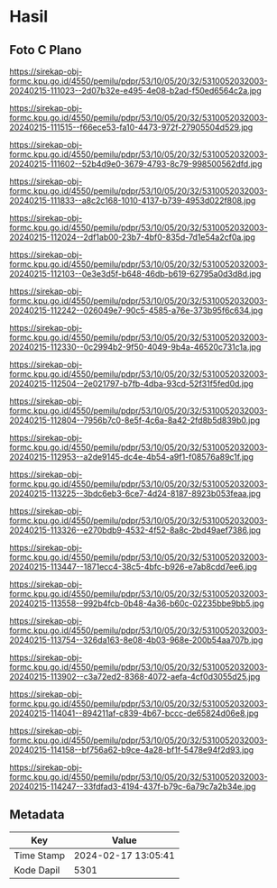 # Hasil

## Foto C Plano

https://sirekap-obj-formc.kpu.go.id/4550/pemilu/pdpr/53/10/05/20/32/5310052032003-20240215-111023--2d07b32e-e495-4e08-b2ad-f50ed6564c2a.jpg

https://sirekap-obj-formc.kpu.go.id/4550/pemilu/pdpr/53/10/05/20/32/5310052032003-20240215-111515--f66ece53-fa10-4473-972f-27905504d529.jpg

https://sirekap-obj-formc.kpu.go.id/4550/pemilu/pdpr/53/10/05/20/32/5310052032003-20240215-111602--52b4d9e0-3679-4793-8c79-998500562dfd.jpg

https://sirekap-obj-formc.kpu.go.id/4550/pemilu/pdpr/53/10/05/20/32/5310052032003-20240215-111833--a8c2c168-1010-4137-b739-4953d022f808.jpg

https://sirekap-obj-formc.kpu.go.id/4550/pemilu/pdpr/53/10/05/20/32/5310052032003-20240215-112024--2df1ab00-23b7-4bf0-835d-7d1e54a2cf0a.jpg

https://sirekap-obj-formc.kpu.go.id/4550/pemilu/pdpr/53/10/05/20/32/5310052032003-20240215-112103--0e3e3d5f-b648-46db-b619-62795a0d3d8d.jpg

https://sirekap-obj-formc.kpu.go.id/4550/pemilu/pdpr/53/10/05/20/32/5310052032003-20240215-112242--026049e7-90c5-4585-a76e-373b95f6c634.jpg

https://sirekap-obj-formc.kpu.go.id/4550/pemilu/pdpr/53/10/05/20/32/5310052032003-20240215-112330--0c2994b2-9f50-4049-9b4a-46520c731c1a.jpg

https://sirekap-obj-formc.kpu.go.id/4550/pemilu/pdpr/53/10/05/20/32/5310052032003-20240215-112504--2e021797-b7fb-4dba-93cd-52f31f5fed0d.jpg

https://sirekap-obj-formc.kpu.go.id/4550/pemilu/pdpr/53/10/05/20/32/5310052032003-20240215-112804--7956b7c0-8e5f-4c6a-8a42-2fd8b5d839b0.jpg

https://sirekap-obj-formc.kpu.go.id/4550/pemilu/pdpr/53/10/05/20/32/5310052032003-20240215-112953--a2de9145-dc4e-4b54-a9f1-f08576a89c1f.jpg

https://sirekap-obj-formc.kpu.go.id/4550/pemilu/pdpr/53/10/05/20/32/5310052032003-20240215-113225--3bdc6eb3-6ce7-4d24-8187-8923b053feaa.jpg

https://sirekap-obj-formc.kpu.go.id/4550/pemilu/pdpr/53/10/05/20/32/5310052032003-20240215-113326--e270bdb9-4532-4f52-8a8c-2bd49aef7386.jpg

https://sirekap-obj-formc.kpu.go.id/4550/pemilu/pdpr/53/10/05/20/32/5310052032003-20240215-113447--1871ecc4-38c5-4bfc-b926-e7ab8cdd7ee6.jpg

https://sirekap-obj-formc.kpu.go.id/4550/pemilu/pdpr/53/10/05/20/32/5310052032003-20240215-113558--992b4fcb-0b48-4a36-b60c-02235bbe9bb5.jpg

https://sirekap-obj-formc.kpu.go.id/4550/pemilu/pdpr/53/10/05/20/32/5310052032003-20240215-113754--326da163-8e08-4b03-968e-200b54aa707b.jpg

https://sirekap-obj-formc.kpu.go.id/4550/pemilu/pdpr/53/10/05/20/32/5310052032003-20240215-113902--c3a72ed2-8368-4072-aefa-4cf0d3055d25.jpg

https://sirekap-obj-formc.kpu.go.id/4550/pemilu/pdpr/53/10/05/20/32/5310052032003-20240215-114041--894211af-c839-4b67-bccc-de65824d06e8.jpg

https://sirekap-obj-formc.kpu.go.id/4550/pemilu/pdpr/53/10/05/20/32/5310052032003-20240215-114158--bf756a62-b9ce-4a28-bf1f-5478e94f2d93.jpg

https://sirekap-obj-formc.kpu.go.id/4550/pemilu/pdpr/53/10/05/20/32/5310052032003-20240215-114247--33fdfad3-4194-437f-b79c-6a79c7a2b34e.jpg


## Metadata

| Key        | Value               |
| ---------- | ------------------- |
| Time Stamp | 2024-02-17 13:05:41 |
| Kode Dapil | 5301                |



